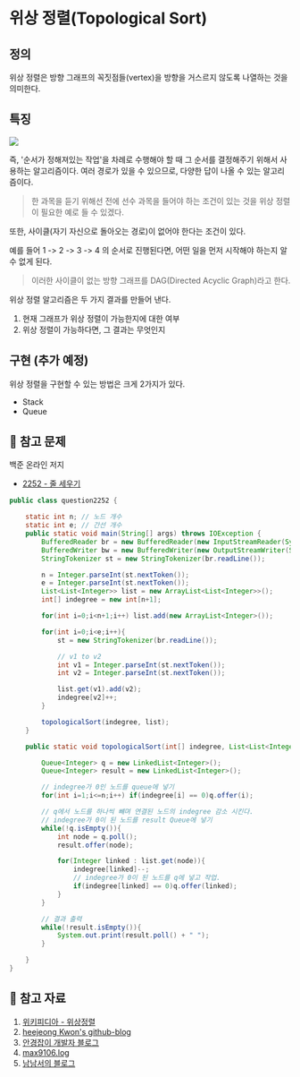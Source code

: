# 위상 정렬(Topological Sort)

## 정의

위상 정렬은 방향 그래프의 꼭짓점들(vertex)을 방향을 거스르지 않도록 나열하는 것을 의미한다. 



## 특징

![](https://t1.daumcdn.net/cfile/tistory/2516C04E58DE331006)

즉, '순서가 정해져있는 작업'을 차례로 수행해야 할 때 그 순서를 결정해주기 위해서 사용하는 알고리즘이다. 여러 경로가 있을 수 있으므로, 다양한 답이 나올 수 있는 알고리즘이다. 

> 한 과목을 듣기 위해선 전에 선수 과목을 들어야 하는 조건이 있는 것을 위상 정렬이 필요한 예로 들 수 있겠다. 

또한, 사이클(자기 자신으로 돌아오는 경로)이 없어야 한다는 조건이 있다. 

예를 들어 1 -> 2 -> 3 -> 4 의 순서로 진행된다면, 어떤 일을 먼저 시작해야 하는지 알 수 없게 된다. 

> 이러한 사이클이 없는 방향 그래프를 DAG(Directed Acyclic Graph)라고 한다. 

위상 정렬 알고리즘은 두 가지 결과를 만들어 낸다.
1. 현재 그래프가 위상 정렬이 가능한지에 대한 여부
2. 위상 정렬이 가능하다면, 그 결과는 무엇인지

## 구현 (추가 예정)

위상 정렬을 구현할 수 있는 방법은 크게 2가지가 있다.
- Stack
- Queue



## 🤭 참고 문제

백준 온라인 저지
- [2252 - 줄 세우기](https://www.acmicpc.net/problem/2252)


```java
public class question2252 {

    static int n; // 노드 개수
    static int e; // 간선 개수
    public static void main(String[] args) throws IOException {
        BufferedReader br = new BufferedReader(new InputStreamReader(System.in));
        BufferedWriter bw = new BufferedWriter(new OutputStreamWriter(System.out));
        StringTokenizer st = new StringTokenizer(br.readLine());

        n = Integer.parseInt(st.nextToken());
        e = Integer.parseInt(st.nextToken());
        List<List<Integer>> list = new ArrayList<List<Integer>>();
        int[] indegree = new int[n+1];

        for(int i=0;i<n+1;i++) list.add(new ArrayList<Integer>());

        for(int i=0;i<e;i++){
            st = new StringTokenizer(br.readLine());

            // v1 to v2
            int v1 = Integer.parseInt(st.nextToken());
            int v2 = Integer.parseInt(st.nextToken());

            list.get(v1).add(v2);
            indegree[v2]++;
        }

        topologicalSort(indegree, list);
    }

    public static void topologicalSort(int[] indegree, List<List<Integer>> list){

        Queue<Integer> q = new LinkedList<Integer>();
        Queue<Integer> result = new LinkedList<Integer>();

        // indegree가 0인 노드를 queue에 넣기
        for(int i=1;i<=n;i++) if(indegree[i] == 0)q.offer(i);

        // q에서 노드를 하나씩 뺴며 연결된 노드의 indegree 감소 시킨다.
        // indegree가 0이 된 노드를 result Queue에 넣기
        while(!q.isEmpty()){
            int node = q.poll();
            result.offer(node);

            for(Integer linked : list.get(node)){
                indegree[linked]--;
                // indegree가 0이 된 노드를 q에 넣고 작업.
                if(indegree[linked] == 0)q.offer(linked);
            }
        }

        // 결과 출력
        while(!result.isEmpty()){
            System.out.print(result.poll() + " ");
        }

    }
}
```

## 💌 참고 자료

1. [위키피디아 - 위상정렬](https://ko.wikipedia.org/wiki/%EC%9C%84%EC%83%81%EC%A0%95%EB%A0%AC)
2. [heejeong Kwon's github-blog](https://gmlwjd9405.github.io/2018/08/27/algorithm-topological-sort.html)
3. [안경잡이 개발자 블로그](https://m.blog.naver.com/ndb796/221236874984)
4. [max9106.log](https://velog.io/@max9106/Algorithm-%EC%9C%84%EC%83%81-%EC%A0%95%EB%A0%ACTopology-Sort)
5. [남남서의 블로그](https://namnamseo.tistory.com/entry/Topological-Sort-%EC%9C%84%EC%83%81%EC%A0%95%EB%A0%AC)